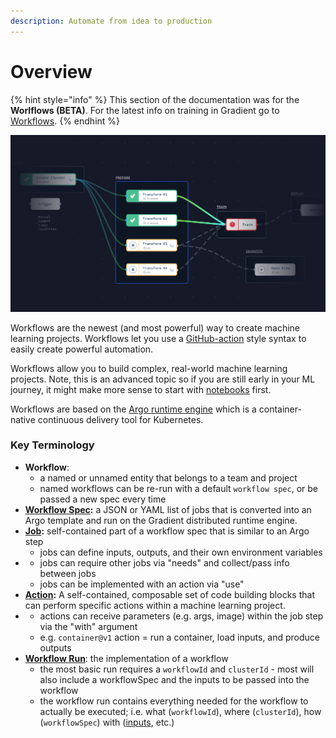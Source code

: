 ```yaml
---
description: Automate from idea to production
---
```


# Overview

{% hint style="info" %}
This section of the documentation was for the **Worlflows (BETA)**. For the latest info on training in Gradient go to [Workflows](https://docs.paperspace.com/gradient/explore-train-deploy/workflows).
{% endhint %}

![](../../.gitbook/assets/screen-shot-2021-03-04-at-4.15.25-pm.png)

Workflows are the newest \(and most powerful\) way to create machine learning projects. Workflows let you use a [GitHub-action](https://docs.github.com/en/actions) style syntax to easily create powerful automation.

Workflows allow you to build complex, real-world machine learning projects. Note, this is an advanced topic so if you are still early in your ML journey, it might make more sense to start with [notebooks](../../tutorials/tutorials-list/getting-started-with-gradient-notebooks.md) first.

Workflows are based on the [Argo runtime engine](https://argoproj.github.io/projects/argo/) which is a container-native continuous delivery tool for Kubernetes. 

### Key Terminology

* **Workflow**: 
  * a named or unnamed entity that belongs to a team and project
  * named workflows can be re-run with a default `workflow spec`, or be passed a new spec every time
* [**Workflow Spec**](workflow-spec.md)**:** a JSON or YAML list of jobs that is converted into an Argo template and run on the Gradient distributed runtime engine.
* [**Job**](workflow-spec.md#jobs)**:** self-contained part of a workflow spec that is similar to an Argo step
  * jobs can define inputs, outputs, and their own environment variables
* * jobs can require other jobs via "needs" and collect/pass info between jobs
  * jobs can be implemented with an action via "use"
* [**Action**](gradient-actions.md)**:** A self-contained, composable set of code building blocks that can perform specific actions within a machine learning project. 
* * actions can receive parameters \(e.g. args, image\) within the job step via the "with" argument
  * e.g. `container@v1` action = run a container, load inputs, and produce outputs
* [**Workflow Run**](workflow-spec.md#example-workflow-run-output): the implementation of a workflow
  * the most basic run requires a `workflowId` and `clusterId` - most will also include a workflowSpec and the inputs to be passed into the workflow
  * the workflow run contains everything needed for the workflow to actually be executed; i.e. what \(`workflowId`\), where \(`clusterId`\), how \(`workflowSpec`\) with \([inputs](workflow-spec.md#inputs), etc.\)







